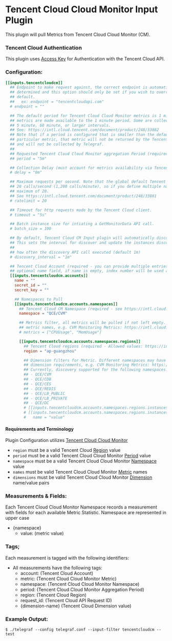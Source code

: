# Tencent Cloud Cloud Monitor Input Plugin

This plugin will pull Metrics from Tencent Cloud Cloud Monitor (CM).

### Tencent Cloud Authentication

This plugin uses [Access Key](https://intl.cloud.tencent.com/document/product/598/34228) for Authentication with the Tencent Cloud API.

### Configuration:

```toml
[[inputs.tencentcloudcm]]
  ## Endpoint to make request against, the correct endpoint is automatically
  ## determined and this option should only be set if you wish to override the
  ## default.
  ##   ex: endpoint = "tencentcloudapi.com"
  # endpoint = ""

  ## The default period for Tencent Cloud Cloud Monitor metrics is 1 minute (60s). However not all
  ## metrics are made available to the 1 minute period. Some are collected at
  ## 5 minute, 60 minute, or larger intervals.
  ## See: https://intl.cloud.tencent.com/document/product/248/33882
  ## Note that if a period is configured that is smaller than the default for a
  ## particular metric, that metric will not be returned by the Tencent Cloud API
  ## and will not be collected by Telegraf.
  ##
  ## Requested Tencent Cloud Cloud Monitor aggregation Period (required - must be a multiple of 60s)
  ## period = "5m"

  ## Collection Delay (must account for metrics availability via Tencent Cloud API)
  # delay = "0m"

  ## Maximum requests per second. Note that the global default Tencent Cloud API rate limit is
  ## 20 calls/second (1,200 calls/minute), so if you define multiple namespaces, these should add up to a
  ## maximum of 20.
  ## See https://intl.cloud.tencent.com/document/product/248/33881
  # ratelimit = 20

  ## Timeout for http requests made by the Tencent Cloud client.
  # timeout = "5s"

  ## Batch instance size for intiating a GetMonitorData API call.
  # batch_size = 100

  ## By default, Tencent Cloud CM Input plugin will automatically discover instances in specified regions
  ## This sets the interval for discover and update the instances discovered.
  ##
  ## how often the discovery API call executed (default 1m)
  # discovery_interval = "1m"

  ## Tencent Cloud Account (required - you can provide multiple entries and distinguish them using
  ## optional name field, if name is empty, index number will be used as default)
  [[inputs.tencentcloudcm.accounts]]
    name = ""
    secret_id = ""
    secret_key = ""

    ## Namespaces to Pull
    [[inputs.tencentcloudcm.accounts.namespaces]]
      ## Tencent Cloud CM Namespace (required - see https://intl.cloud.tencent.com/document/product/248/34716#namespace)
      namespace = "QCE/CVM"

      ## Metrics filter, all metrics will be pulled if not left empty. Different namespaces may have different
      ## metric names, e.g. CVM Monitoring Metrics: https://intl.cloud.tencent.com/document/product/248/6843
      # metrics = ["CPUUsage", "MemUsage"]

      [[inputs.tencentcloudcm.accounts.namespaces.regions]]
        ## Tencent Cloud regions (required - Allowed values: https://intl.cloud.tencent.com/document/api/248/33876)
        region = "ap-guangzhou"

        ## Dimension filters for Metric. Different namespaces may have different
        ## dimension requirements, e.g. CVM Monitoring Metrics: https://intl.cloud.tencent.com/document/product/248/6843It must be specified if the namespace does not support instance auto discovery
        ## Currently, discovery supported for the following namespaces:
        ## - QCE/CVM
        ## - QCE/CDB
        ## - QCE/CES
        ## - QCE/REDIS
        ## - QCE/LB_PUBLIC
        ## - QCE/LB_PRIVATE
        ## - QCE/DC
        # [[inputs.tencentcloudcm.accounts.namespaces.regions.instances]]
        # [[inputs.tencentcloudcm.accounts.namespaces.regions.instances.dimensions]]
        #   name = "value"
```

#### Requirements and Terminology

Plugin Configuration utilizes [Tencent Cloud Cloud Monitor](https://intl.cloud.tencent.com/document/product/248/32799)

- `region` must be a valid Tencent Cloud [Region](https://intl.cloud.tencent.com/document/api/248/33876) value
- `period` must be a valid Tencent Cloud Cloud Monitor [Period](https://intl.cloud.tencent.com/document/product/248/33882) value
- `namespace` must be a valid Tencent Cloud Cloud Monitor [Namespace](https://intl.cloud.tencent.com/document/product/248/34716#namespace) value
- `names` must be valid Tencent Cloud Cloud Monitor [Metric](https://intl.cloud.tencent.com/document/product/248/34716#metric) names
- `dimensions` must be valid Tencent Cloud Cloud Monitor [Dimension](https://intl.cloud.tencent.com/document/product/248/34716#dimension) name/value pairs

### Measurements & Fields:

Each Tencent Cloud Cloud Monitor Namespace records a measurement with fields for each available Metric Statistic.
Namespace are represented in upper case

- {namespace}
  - value: (metric value)

### Tags;

Each measurement is tagged with the following identifiers:

- All measurements have the following tags:
  - account:          (Tencent Cloud Account)
  - metric:           (Tencent Cloud Cloud Monitor Metric)
  - namespace:        (Tencent Cloud Cloud Monitor Namespace)
  - period:           (Tencent Cloud Cloud Monitor Aggregation Period)
  - region:           (Tencent Cloud Region)
  - request_id:       (Tencent Cloud API Request ID)
  - {dimension-name}  (Tencent Cloud Dimension value)

### Example Output:

```
$ ./telegraf --config telegraf.conf --input-filter tencentcloudcm --test
```
